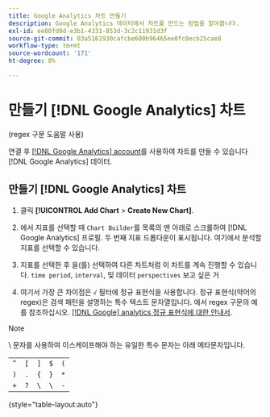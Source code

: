 ```yaml
---
title: Google Analytics 차트 만들기
description: Google Analytics 데이터에서 차트를 만드는 방법을 알아봅니다.
exl-id: ee80fd0d-e3b1-4331-853d-3c2c11931d3f
source-git-commit: 03a5161930cafcbe600b96465ee0fc0ecb25cae8
workflow-type: tm+mt
source-wordcount: '171'
ht-degree: 0%

---
```


# 만들기 [!DNL Google Analytics] 차트

(regex 구문 도움말 사용)

연결 후 [[!DNL Google Analytics] account](../../data-analyst/importing-data/integrations/google-analytics.md)를 사용하여 차트를 만들 수 있습니다 [!DNL Google Analytics] 데이터.

## 만들기 [!DNL Google Analytics] 차트

1. 클릭 **[!UICONTROL Add Chart** > **Create New Chart]**.

1. 에서 지표를 선택할 때 `Chart Builder`를 목록의 맨 아래로 스크롤하여 [!DNL Google Analytics] 프로필. 두 번째 지표 드롭다운이 표시됩니다. 여기에서 분석할 지표를 선택할 수 있습니다.

1. 지표를 선택한 후 을(를) 선택하여 다른 차트처럼 이 차트를 계속 진행할 수 있습니다. `time period`, `interval`, 및 데이터 `perspectives` 보고 싶은 거

1. 여기서 가장 큰 차이점은 `√` 필터에 정규 표현식을 사용합니다. 정규 표현식(약어의 regex)은 검색 패턴을 설명하는 특수 텍스트 문자열입니다. 에서 regex 구문의 예를 참조하십시오. [[!DNL Google] analytics 정규 표현식에 대한 안내서](https://support.google.com/analytics/answer/1034324?hl=en).

>[!NOTE]
>
>\ 문자를 사용하여 이스케이프해야 하는 유일한 특수 문자는 아래 메타문자입니다.

|  |  |  |  |  |
|-----|-----|-----|-----|-----|
| `^` | `[` | `]` | `$` | `(` |
| `)` | `.` | `{` | `}` | `*` |
| `+` | `?` | `\` | `\` | `-` |

{style=&quot;table-layout:auto&quot;}
